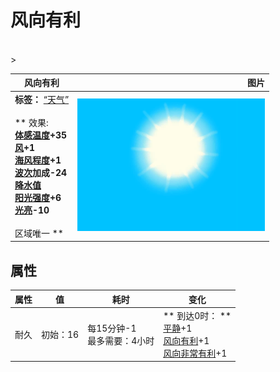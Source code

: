 # 风向有利  
>   
<br>  
>   
  
  风向有利  |   图片   
 ----  |  ----:   
 **标签：**	[“天气”](tag_Weather.md)<br><br>** 效果: **<br>[体感温度](TemperaturePerceived.md)+35<br>[风](Wind.md)+1<br>[海风程度](SeaAgitation.md)+1<br>[波次](WaveCounter.md)加成-24<br>[降水值](RainValue.md)<br>[阳光强度](SunStrength.md)+6<br>[光亮](Light.md)-10<br><br>** 区域唯一 **  |  <img decoding="async" src="Sprite/WeatherClear_0.png" href="a.md" style="max-width:300px;max-height:300px;">   
  
## 属性   
属性  |  值  |  耗时  |  变化  
----  |  ----  |  ----  |  ----  
耐久  |  初始：16  |  每15分钟-1<br>最多需要：4小时  |  ** 到达0时： **<br>[平静](OpenSea_Calm.md)+1 <br>[风向有利](OpenSea_Favourable.md)+1 <br>[风向非常有利](OpenSea_VeryFavourable.md)+1   
